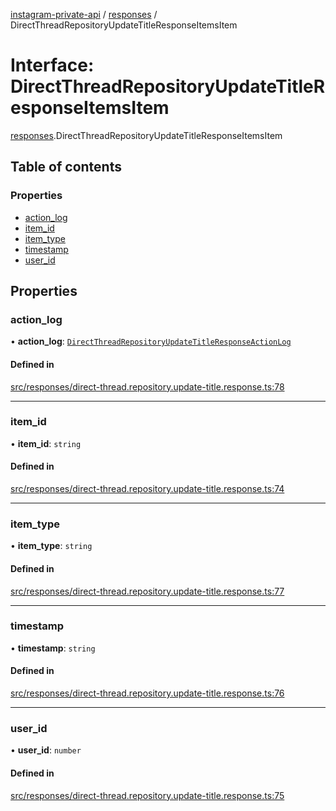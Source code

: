 [instagram-private-api](../../README.md) / [responses](../../modules/responses.md) / DirectThreadRepositoryUpdateTitleResponseItemsItem

# Interface: DirectThreadRepositoryUpdateTitleResponseItemsItem

[responses](../../modules/responses.md).DirectThreadRepositoryUpdateTitleResponseItemsItem

## Table of contents

### Properties

- [action\_log](DirectThreadRepositoryUpdateTitleResponseItemsItem.md#action_log)
- [item\_id](DirectThreadRepositoryUpdateTitleResponseItemsItem.md#item_id)
- [item\_type](DirectThreadRepositoryUpdateTitleResponseItemsItem.md#item_type)
- [timestamp](DirectThreadRepositoryUpdateTitleResponseItemsItem.md#timestamp)
- [user\_id](DirectThreadRepositoryUpdateTitleResponseItemsItem.md#user_id)

## Properties

### action\_log

• **action\_log**: [`DirectThreadRepositoryUpdateTitleResponseActionLog`](DirectThreadRepositoryUpdateTitleResponseActionLog.md)

#### Defined in

[src/responses/direct-thread.repository.update-title.response.ts:78](https://github.com/Nerixyz/instagram-private-api/blob/4971f34/src/responses/direct-thread.repository.update-title.response.ts#L78)

___

### item\_id

• **item\_id**: `string`

#### Defined in

[src/responses/direct-thread.repository.update-title.response.ts:74](https://github.com/Nerixyz/instagram-private-api/blob/4971f34/src/responses/direct-thread.repository.update-title.response.ts#L74)

___

### item\_type

• **item\_type**: `string`

#### Defined in

[src/responses/direct-thread.repository.update-title.response.ts:77](https://github.com/Nerixyz/instagram-private-api/blob/4971f34/src/responses/direct-thread.repository.update-title.response.ts#L77)

___

### timestamp

• **timestamp**: `string`

#### Defined in

[src/responses/direct-thread.repository.update-title.response.ts:76](https://github.com/Nerixyz/instagram-private-api/blob/4971f34/src/responses/direct-thread.repository.update-title.response.ts#L76)

___

### user\_id

• **user\_id**: `number`

#### Defined in

[src/responses/direct-thread.repository.update-title.response.ts:75](https://github.com/Nerixyz/instagram-private-api/blob/4971f34/src/responses/direct-thread.repository.update-title.response.ts#L75)

